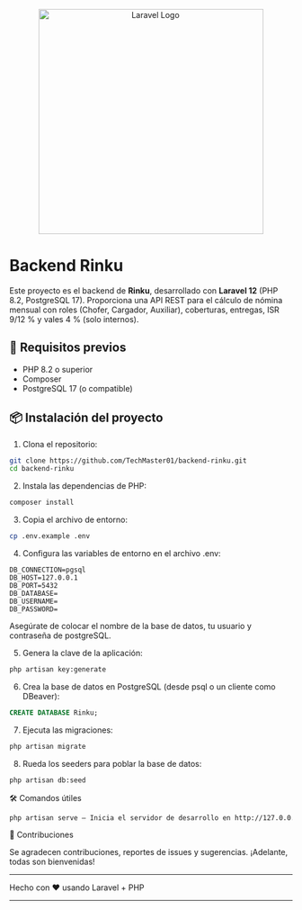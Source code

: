 <p align="center"><a href="https://laravel.com" target="_blank"><img src="https://raw.githubusercontent.com/laravel/art/master/logo-lockup/5%20SVG/2%20CMYK/1%20Full%20Color/laravel-logolockup-cmyk-red.svg" width="400" alt="Laravel Logo"></a></p>

# Backend Rinku

Este proyecto es el backend de **Rinku**, desarrollado con **Laravel 12** (PHP 8.2, PostgreSQL 17). Proporciona una API REST para el cálculo de nómina mensual con roles (Chofer, Cargador, Auxiliar), coberturas, entregas, ISR 9/12 % y vales 4 % (solo internos).

## 🚀 Requisitos previos
- PHP 8.2 o superior
- Composer
- PostgreSQL 17 (o compatible)

## 📦 Instalación del proyecto

1. Clona el repositorio:

```bash
git clone https://github.com/TechMaster01/backend-rinku.git
cd backend-rinku
```

2. Instala las dependencias de PHP:

```bash
composer install
```

3. Copia el archivo de entorno:

```bash
cp .env.example .env
```

4. Configura las variables de entorno en el archivo .env:

```env
DB_CONNECTION=pgsql
DB_HOST=127.0.0.1
DB_PORT=5432
DB_DATABASE=
DB_USERNAME=
DB_PASSWORD=
```

Asegúrate de colocar el nombre de la base de datos, tu usuario y contraseña de postgreSQL.


5. Genera la clave de la aplicación:

```bash
php artisan key:generate
```

6. Crea la base de datos en PostgreSQL (desde psql o un cliente como DBeaver):

```sql
CREATE DATABASE Rinku;
```

7. Ejecuta las migraciones:

```bash
php artisan migrate
```

8. Rueda los seeders para poblar la base de datos:

```bash
php artisan db:seed
```

🛠️ Comandos útiles

```bash
php artisan serve – Inicia el servidor de desarrollo en http://127.0.0.1:8000
```

🤝 Contribuciones

Se agradecen contribuciones, reportes de issues y sugerencias. ¡Adelante, todas son bienvenidas!


---

Hecho con ❤️ usando Laravel + PHP

---
